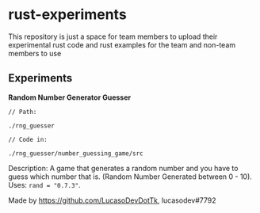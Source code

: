 # rust-experiments

This repository is just a space for team members to upload their experimental rust code and rust examples for the team and non-team members to use

## Experiments

**Random Number Generator Guesser**
``` 
// Path:

./rng_guesser

// Code in:

./rng_guesser/number_guessing_game/src
```

Description: A game that generates a random number and you have to guess which number that is. (Random Number Generated between 0 - 10). Uses: `rand = "0.7.3"`.

Made by https://github.com/LucasoDevDotTk, lucasodev#7792
